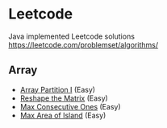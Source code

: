 # Leetcode
Java implemented Leetcode solutions https://leetcode.com/problemset/algorithms/

## Array
* [Array Partition I](src/array/ArrayPartitionI.java) (Easy)
* [Reshape the Matrix](src/array/ReshapetheMatrix.java) (Easy)
* [Max Consecutive Ones](src/array/MaxConsecutiveOnes.java) (Easy)
* [Max Area of Island](src/array/MaxAreaofIsland.java) (Easy)